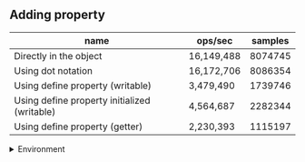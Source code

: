 ## Adding property

|name|ops/sec|samples|
|-|-|-|
|Directly in the object|16,149,488|8074745|
|Using dot notation|16,172,706|8086354|
|Using define property (writable)|3,479,490|1739746|
|Using define property initialized (writable)|4,564,687|2282344|
|Using define property (getter)|2,230,393|1115197|


<details>
<summary>Environment</summary>

* __Machine:__ linux x64 | 4 vCPUs | 15.2GB Mem
* __Run:__ Mon May 13 2024 15:22:18 GMT+0000 (Coordinated Universal Time)
</details>

<!--
{"environment":{"platform":"linux","arch":"x64","cpus":4,"totalMemory":15.245216369628906},"benchmarks":[{"name":"Directly in the object","opsSec":16149488.934109773,"samples":8074745},{"name":"Using dot notation","opsSec":16172706.609125284,"samples":8086354},{"name":"Using define property (writable)","opsSec":3479490.22545327,"samples":1739746},{"name":"Using define property initialized (writable)","opsSec":4564687.963484078,"samples":2282344},{"name":"Using define property (getter)","opsSec":2230393.955390881,"samples":1115197}]}-->
